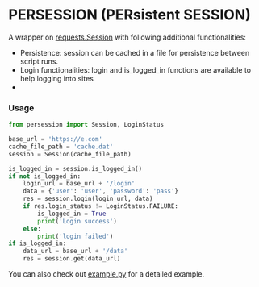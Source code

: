# PERSESSION (PERsistent SESSION)
A wrapper on [requests.Session](https://2.python-requests.org/en/master/api/#requests.Session) with following additional functionalities:
- Persistence: session can be cached in a file for persistence between script runs.
- Login functionalities: login and is_logged_in functions are available to help logging into sites
-


### Usage
```python
from persession import Session, LoginStatus

base_url = 'https://e.com'
cache_file_path = 'cache.dat'
session = Session(cache_file_path)

is_logged_in = session.is_logged_in()
if not is_logged_in:
    login_url = base_url + '/login'
    data = {'user': 'user', 'password': 'pass'}
    res = session.login(login_url, data)
    if res.login_status != LoginStatus.FAILURE:
        is_logged_in = True
        print('Login success')
    else:
        print('login failed')
if is_logged_in:
    data_url = base_url + '/data'
    res = session.get(data_url)
```
You can also check out [example.py](./example.py) for a detailed example.
